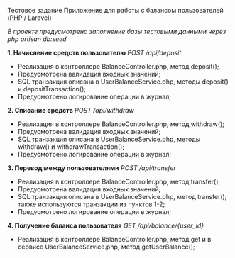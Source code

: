 Тестовое задание
Приложение для работы с балансом пользователей (PHP / Laravel)

_В проекте предусмотрено заполнение базы тестовыми данными через php artisan db:seed_

**1. Начисление средств пользователю**
_POST /api/deposit_

- Реализация в контроллере BalanceController.php, метод deposit();
- Предусмотрена валидация входных значений;
- SQL транзакция описана в UserBalanceService.php, методы deposit() и depositTransaction();
- Предусмотрено логирование операции в журнал;

**2. Списание средств**
_POST /api/withdraw_
- Реализация в контроллере BalanceController.php, метод withdraw();
- Предусмотрена валидация входных значений;
- SQL транзакция описана в UserBalanceService.php, методы withdraw() и withdrawTransaction();
- Предусмотрено логирование операции в журнал;

**3. Перевод между пользователями**
_POST /api/transfer_
- Реализация в контроллере BalanceController.php, метод transfer();
- Предусмотрена валидация входных значений;
- SQL транзакция описана в UserBalanceService.php, метод transfer(); также используются транзакции из пунктов 1-2;
- Предусмотрено логирование операции в журнал;

**4. Получение баланса пользователя**
_GET /api/balance/{user_id}_
- Реализация в контроллере BalanceController.php, метод get и в сервисе UserBalanceService.php, метод getUserBalance();
